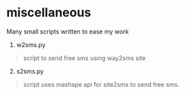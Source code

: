 # miscellaneous
Many small scripts written to ease my work

1. w2sms.py

> script to send free sms using way2sms site

2. s2sms.py

> script uses mashape api for site2sms to send free sms.



